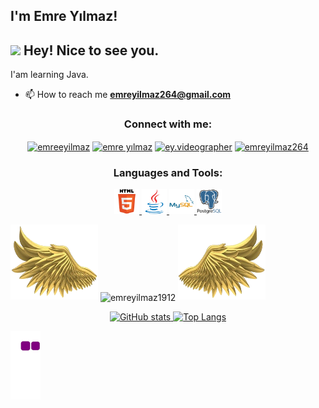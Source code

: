 ## I'm Emre Yılmaz!
<h2><img src="https://emojis.slackmojis.com/emojis/images/1531849430/4246/blob-sunglasses.gif?1531849430" width="30"/> Hey! Nice to see you.</h2
<h3 align="center">I'am learning Java.</h3>

- 📫 How to reach me **emreyilmaz264@gmail.com**

<h3 align="center">Connect with me:</h3>
<p align="center">
<a href="https://linkedin.com/in/emreeyilmaz" target="blank"><img align="center" src="https://raw.githubusercontent.com/rahuldkjain/github-profile-readme-generator/master/src/images/icons/Social/linked-in-alt.svg" alt="emreeyilmaz" height="30" width="40" /></a>
<a href="https://kaggle.com/emre yılmaz" target="blank"><img align="center" src="https://raw.githubusercontent.com/rahuldkjain/github-profile-readme-generator/master/src/images/icons/Social/kaggle.svg" alt="emre yılmaz" height="30" width="40" /></a>
<a href="https://instagram.com/ey.videographer" target="blank"><img align="center" src="https://raw.githubusercontent.com/rahuldkjain/github-profile-readme-generator/master/src/images/icons/Social/instagram.svg" alt="ey.videographer" height="30" width="40" /></a>
<a href="https://www.hackerrank.com/emreyilmaz264" target="blank"><img align="center" src="https://raw.githubusercontent.com/rahuldkjain/github-profile-readme-generator/master/src/images/icons/Social/hackerrank.svg" alt="emreyilmaz264" height="30" width="40" /></a>
</p>

<h3 align="center">Languages and Tools:</h3>
<p align="center"> <a href="https://www.w3.org/html/" target="_blank" rel="noreferrer"> <img src="https://raw.githubusercontent.com/devicons/devicon/master/icons/html5/html5-original-wordmark.svg" alt="html5" width="40" height="40"/> </a> <a href="https://www.java.com" target="_blank" rel="noreferrer"> <img src="https://raw.githubusercontent.com/devicons/devicon/master/icons/java/java-original.svg" alt="java" width="40" height="40"/> </a> <a href="https://www.mysql.com/" target="_blank" rel="noreferrer"> <img src="https://raw.githubusercontent.com/devicons/devicon/master/icons/mysql/mysql-original-wordmark.svg" alt="mysql" width="40" height="40"/> </a> <a href="https://www.postgresql.org" target="_blank" rel="noreferrer"> <img src="https://raw.githubusercontent.com/devicons/devicon/master/icons/postgresql/postgresql-original-wordmark.svg" alt="postgresql" width="40" height="40"/> </a> </p>

<p><img height="120" width="140" src="https://github.com/muhiqsimui/muhiqsimui/raw/main/assets/left.png">
  <img align="center" src="https://github-readme-streak-stats.herokuapp.com/?user=emreyilmaz1912&theme=dark&hide_border=true" alt="emreyilmaz1912" />
<img height="120" width="140" src="https://github.com/muhiqsimui/muhiqsimui/raw/main/assets/right.png">
</p>

<p align="center">
    <a href="https://github.com/anuraghazra/github-readme-stats">
      <img src="https://github-readme-stats.vercel.app/api?username=emreyilmaz1912&theme=dark&show_icons=true&&cache_seconds=1900&count_private=true" alt="GitHub stats" height="190" >  
    </a>
    <a href="https://github.com/anuraghazra/github-readme-stats">
      <img src="https://github-readme-stats.vercel.app/api/top-langs/?username=emreyilmaz1912&theme=dark&layout=compact&langs_count=8" alt="Top Langs" heigth="190">
    </a>
</p>


![Snake Eating away my contributions](https://github.com/emreyilmaz1912/emreyilmaz1912/blob/output/github-contribution-grid-snake.gif)
